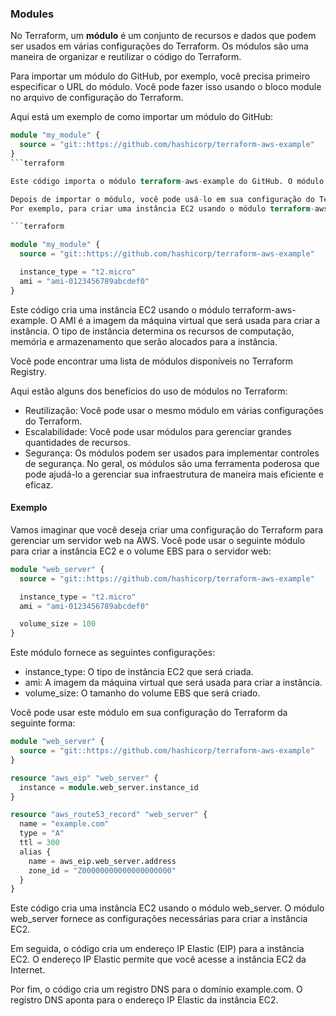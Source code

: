 ### Modules

No Terraform, um **módulo** é um conjunto de recursos e dados que podem ser usados em várias configurações do Terraform. 
Os módulos são uma maneira de organizar e reutilizar o código do Terraform.

Para importar um módulo do GitHub, por exemplo, você precisa primeiro especificar o URL do módulo. 
Você pode fazer isso usando o bloco module no arquivo de configuração do Terraform.

Aqui está um exemplo de como importar um módulo do GitHub:
```terraform
module "my_module" {
  source = "git::https://github.com/hashicorp/terraform-aws-example"
}
```terraform

Este código importa o módulo terraform-aws-example do GitHub. O módulo terraform-aws-example fornece recursos para criar uma instância EC2 e um banco de dados RDS.

Depois de importar o módulo, você pode usá-lo em sua configuração do Terraform.
Por exemplo, para criar uma instância EC2 usando o módulo terraform-aws-example, você pode usar o seguinte código:

```terraform

module "my_module" {
  source = "git::https://github.com/hashicorp/terraform-aws-example"

  instance_type = "t2.micro"
  ami = "ami-0123456789abcdef0"
}
```


Este código cria uma instância EC2 usando o módulo terraform-aws-example. 
O AMI é a imagem da máquina virtual que será usada para criar a instância. 
O tipo de instância determina os recursos de computação, memória e armazenamento que serão alocados para a instância.

Você pode encontrar uma lista de módulos disponíveis no Terraform Registry.

Aqui estão alguns dos benefícios do uso de módulos no Terraform:

- Reutilização: Você pode usar o mesmo módulo em várias configurações do Terraform.
- Escalabilidade: Você pode usar módulos para gerenciar grandes quantidades de recursos.
- Segurança: Os módulos podem ser usados para implementar controles de segurança.
No geral, os módulos são uma ferramenta poderosa que pode ajudá-lo a gerenciar sua infraestrutura de maneira mais eficiente e eficaz.

#### Exemplo

Vamos imaginar que você deseja criar uma configuração do Terraform para gerenciar um servidor web na AWS. 
Você pode usar o seguinte módulo para criar a instância EC2 e o volume EBS para o servidor web:

```terraform
module "web_server" {
  source = "git::https://github.com/hashicorp/terraform-aws-example"

  instance_type = "t2.micro"
  ami = "ami-0123456789abcdef0"

  volume_size = 100
}

```
Este módulo fornece as seguintes configurações:

* instance_type: O tipo de instância EC2 que será criada.
* ami: A imagem da máquina virtual que será usada para criar a instância.
* volume_size: O tamanho do volume EBS que será criado.

Você pode usar este módulo em sua configuração do Terraform da seguinte forma:

```terraform
module "web_server" {
  source = "git::https://github.com/hashicorp/terraform-aws-example"
}

resource "aws_eip" "web_server" {
  instance = module.web_server.instance_id
}

resource "aws_route53_record" "web_server" {
  name = "example.com"
  type = "A"
  ttl = 300
  alias {
    name = aws_eip.web_server.address
    zone_id = "Z00000000000000000000"
  }
}
```

Este código cria uma instância EC2 usando o módulo web_server. 
O módulo web_server fornece as configurações necessárias para criar a instância EC2.

Em seguida, o código cria um endereço IP Elastic (EIP) para a instância EC2. O endereço IP Elastic permite que você acesse a instância EC2 da Internet.

Por fim, o código cria um registro DNS para o domínio example.com. O registro DNS aponta para o endereço IP Elastic da instância EC2.
